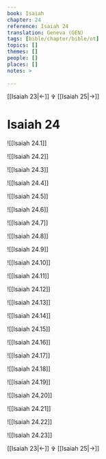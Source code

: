 ```yaml
---
book: Isaiah
chapter: 24
reference: Isaiah 24
translation: Geneva (GEN)
tags: [bible/chapter/bible/ot]
topics: []
themes: []
people: []
places: []
notes: >
  
---
```


[[Isaiah 23|<-]] ✞ [[Isaiah 25|->]]

# Isaiah 24

![[Isaiah 24.1]]

![[Isaiah 24.2]]

![[Isaiah 24.3]]

![[Isaiah 24.4]]

![[Isaiah 24.5]]

![[Isaiah 24.6]]

![[Isaiah 24.7]]

![[Isaiah 24.8]]

![[Isaiah 24.9]]

![[Isaiah 24.10]]

![[Isaiah 24.11]]

![[Isaiah 24.12]]

![[Isaiah 24.13]]

![[Isaiah 24.14]]

![[Isaiah 24.15]]

![[Isaiah 24.16]]

![[Isaiah 24.17]]

![[Isaiah 24.18]]

![[Isaiah 24.19]]

![[Isaiah 24.20]]

![[Isaiah 24.21]]

![[Isaiah 24.22]]

![[Isaiah 24.23]]

[[Isaiah 23|<-]] ✞ [[Isaiah 25|->]]
